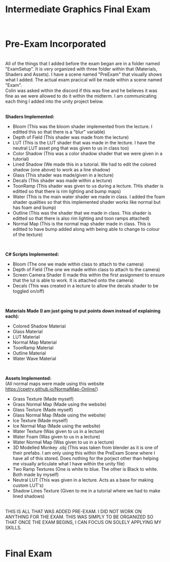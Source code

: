# Intermediate Graphics Final Exam<br>
<br>

# Pre-Exam Incorporated<br>
<br>
All of the things that I added before the exam began are in a folder named "ExamSetup".  It is very organized with three folder within that (Materials, Shaders and Assets). I have a scene named "PreExam" that visually shows what I added. The actual exam pracical will be made within a scene named "Exam". <br>
Colin was asked within the discord if this was fine and he believes it was fine as we were allowed to do it within the midterm. I am communicating each thing I added into the unity project below. <br>
<br>

**Shaders Implemented:**<br>
* Bloom (This was the bloom shader implemented from the lecture. I editted this so that there is a "blur" variable)<br>
* Depth of Field (This shader was made from the lecture)<br>
* LUT (This is the LUT shader that was made in the lecture. I have the neutral LUT asset png that was given to us in class too)<br>
* Color Shadow (This was a color shadow shader that we were given in a tutorial)<br>
* Lined Shadow (We made this in a tutorial. We had to edit the colored shadow (one above) to work as a line shadow)<br>
* Glass (This shader was made/given in a lecture)<br>
* Decals (This shader was made within a lecture)<br>
* ToonRamp (This shader was given to us during a lecture. THis shader is editted so that there is rim lighting and bump maps)<br>
* Water (This is the main water shader we made in class. I added the foam shader qualities so that this implemented shader works like normal but has foam and bump)<br>
* Outline (This was the shader that we made in class. This shader is editted so that there is also rim lighting and toon ramps attached)<br>
* Normal Map (This is the normal map shader made in class. This is editted to have bump added along with being able to change to colour of the texture)<br>
<br>

**C# Scripts Implemented:**<br>
* Bloom (The one we made within class to attach to the camera)<br>
* Depth of Field (The one we made within class to attach to the camera)<br>
* Screen Camera Shader (I made this within the first assignment to ensure that the lut is able to work. It is attached onto the camera)<br>
* Decals (This was created in a lecture to allow the decals shader to be toggled on/off)<br>
<br>

**Materials Made (I am just going to put points down instead of explaining each):**<br>
* Colored Shadow Material<br>
* Glass Material<br>
* LUT Material<br>
* Normal Map Material<br>
* ToonRamp Material<br>
* Outline Material<br>
* Water Wave Material<br>
<br>

**Assets Implemented:**<br>
(All normal maps were made using this website https://cpetry.github.io/NormalMap-Online/)<br>
* Grass Texture (Made myself)<br>
* Grass Normal Map (Made using the website)<br>
* Glass Texture (Made myself)<br>
* Glass Normal Map (Made using the website)<br>
* Ice Texture (Made myself)<br>
* Ice Normal Map (Made using the website)<br>
* Water Texture (Was given to us in a lecture)<br>
* Water Foam (Was given to us in a lecture)<br>
* Water Normal Map (Was given to us in a lecture)<br>
* 3D Modelled Monkey .obj (This was taken from blender as it is one of their prefabs. I am only using this within the PreExam Scene where I have all of this stored. Does nothing for the porject other than helping me visually articulate what I have within the unity file)<br>
* Two Ramp Textures (One is white to blue. The other is Black to white. Both made by myself)<br>
* Neutral LUT (This was given in a lecture. Acts as a base for making custom LUT's)<br>
* Shadow Lines Texture (Given to me in a tutorial where we had to make lined shadows)<br>
<br>
THIS IS ALL THAT WAS ADDED PRE-EXAM. I DID NOT WORK ON ANYTHING FOR THE EXAM. THIS WAS SIMPLY TO BE ORGANIZED SO THAT ONCE THE EXAM BEGINS, I CAN FOCUS ON SOLELY APPLYING MY SKILLS.<br>
<br>

# Final Exam <br>